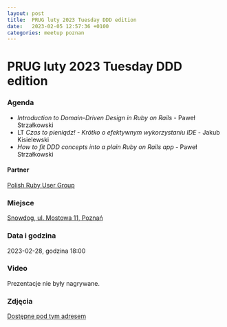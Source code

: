 ```yaml
---
layout: post
title:  PRUG luty 2023 Tuesday DDD edition
date:   2023-02-05 12:57:36 +0100
categories: meetup poznan
---
```

# PRUG luty 2023 Tuesday DDD edition

### Agenda

- _Introduction to Domain-Driven Design in Ruby on Rails_ - Paweł Strzałkowski
- LT _Czas to pieniądz! - Krótko o efektywnym wykorzystaniu IDE_ - Jakub Kisielewski 
- _How to fit DDD concepts into a plain Ruby on Rails app_ - Paweł Strzałkowski

#### Partner

[Polish Ruby User Group](https://plrug.pl/)

### Miejsce

[Snowdog, ul. Mostowa 11, Poznań](https://goo.gl/maps/Jk79g9xWkwPVH85TA?coh=178571&entry=tt)

### Data i godzina

2023-02-28, godzina 18:00

### Video

Prezentacje nie były nagrywane.

### Zdjęcia

[Dostępne pod tym adresem](https://photos.google.com/share/AF1QipORbomxD_eewuaUpdj7i0Q1IYoCLhgWQrSAmQBnfAURou9bd-SuXWQfKgCviinffQ?key=cW9DVUZIdUJaazZ5ZEtQN01yQk5xWDJWTkQ0Rm93)
